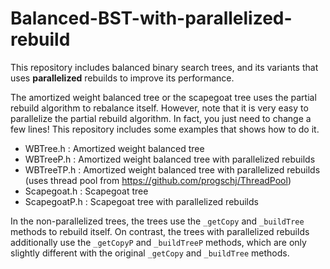 # Balanced-BST-with-parallelized-rebuild

This repository includes balanced binary search trees, and its variants that uses **parallelized** rebuilds to improve its performance.

The amortized weight balanced tree or the scapegoat tree uses the partial rebuild algorithm to rebalance itself. However, note that it is very easy to parallelize the partial rebuild algorithm. In fact, you just need to change a few lines! This repository includes some examples that shows how to do it.
* WBTree.h : Amortized weight balanced tree
* WBTreeP.h : Amortized weight balanced tree with parallelized rebuilds
* WBTreeTP.h : Amortized weight balanced tree with parallelized rebuilds (uses thread pool from https://github.com/progschj/ThreadPool)
* Scapegoat.h : Scapegoat tree
* ScapegoatP.h : Scapegoat tree with parallelized rebuilds

In the non-parallelized trees, the trees use the `_getCopy` and `_buildTree` methods to rebuild itself. On contrast, the trees with parallelized rebuilds additionally use the `_getCopyP` and `_buildTreeP` methods, which are only slightly different with the original `_getCopy` and `_buildTree` methods.